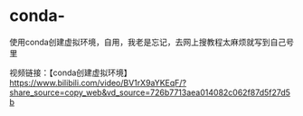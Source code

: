 # conda-
使用conda创建虚拟环境，自用，我老是忘记，去网上搜教程太麻烦就写到自己号里

视频链接：【conda创建虚拟环境】 https://www.bilibili.com/video/BV1rX9aYKEqF/?share_source=copy_web&vd_source=726b7713aea014082c062f87d5f27d5b
